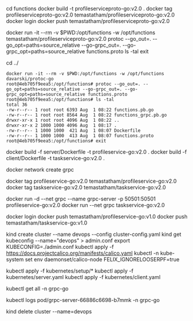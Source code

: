 cd functions
docker build -t profileserviceproto-go:v2.0 .
docker tag profileserviceproto-go:v2.0 temastatham/profileserviceproto-go:v2.0
docker login
docker push temastatham/profileserviceproto-go:v2.0

docker run -it --rm -v $PWD:/opt/functions -w /opt/functions temastatham/profileserviceproto-go:v2.0
protoc --go_out=. --go_opt=paths=source_relative --go-grpc_out=. --go-grpc_opt=paths=source_relative functions.proto
ls -tal
exit

cd ../

```
docker run -it --rm -v $PWD:/opt/functions -w /opt/functions davarski/protoc-go
root@4eb705f9eea5:/opt/functions# protoc --go_out=. --go_opt=paths=source_relative --go-grpc_out=. --go-grpc_opt=paths=source_relative functions.proto
root@4eb705f9eea5:/opt/functions# ls -tal
total 36
-rw-r--r-- 1 root root 6393 Aug  1 08:22 functions.pb.go
-rw-r--r-- 1 root root 8564 Aug  1 08:22 functions_grpc.pb.go
drwxr-xr-x 1 root root 4096 Aug  1 08:22 ..
drwxr-xr-x 2 1000 1000 4096 Aug  1 08:17 .
-rw-r--r-- 1 1000 1000  421 Aug  1 08:07 Dockerfile
-rw-r--r-- 1 1000 1000  413 Aug  1 08:07 functions.proto
root@4eb705f9eea5:/opt/functions# exit
```






docker build -f server/Dockerfile -t profileservice-go:v2.0 .
docker build -f client/Dockerfile -t taskservice-go:v2.0 .

docker network create grpc

docker tag profileservice-go:v2.0 temastatham/profileservice-go:v2.0
docker tag taskservice-go:v2.0 temastatham/taskservice-go:v2.0

docker run -d --net grpc --name grpc-server -p 50501:50501 profileservice-go:v2.0
docker run --net grpc taskservice-go:v2.0

docker login
docker push temastatham/profileservice-go:v1.0
docker push temastatham/taskservice-go:v1.0






kind create cluster --name devops --config cluster-config.yaml
kind get kubeconfig --name="devops" > admin.conf
export KUBECONFIG=./admin.conf
kubectl apply -f https://docs.projectcalico.org/manifests/calico.yaml
kubectl -n kube-system set env daemonset/calico-node FELIX_IGNORELOOSERPF=true

kubectl apply -f kubernetes/setup/*
kubectl apply -f kubernetes/server.yaml
kubectl apply -f kubernetes/client.yaml

kubectl get all -n grpc-go

kubectl logs pod/grpc-server-66886c6698-b7mmk  -n grpc-go

kind delete cluster --name=devops
